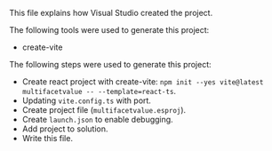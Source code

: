 This file explains how Visual Studio created the project.

The following tools were used to generate this project:
- create-vite

The following steps were used to generate this project:
- Create react project with create-vite: `npm init --yes vite@latest multifacetvalue -- --template=react-ts`.
- Updating `vite.config.ts` with port.
- Create project file (`multifacetvalue.esproj`).
- Create `launch.json` to enable debugging.
- Add project to solution.
- Write this file.
